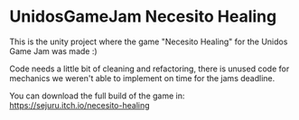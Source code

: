 # UnidosGameJam Necesito Healing
This is the unity project where the game "Necesito Healing" for the Unidos Game Jam was made :)

Code needs a little bit of cleaning and refactoring, there is unused code for mechanics we weren't able to implement on time for the jams deadline.

You can download the full build of the game in: https://sejuru.itch.io/necesito-healing
